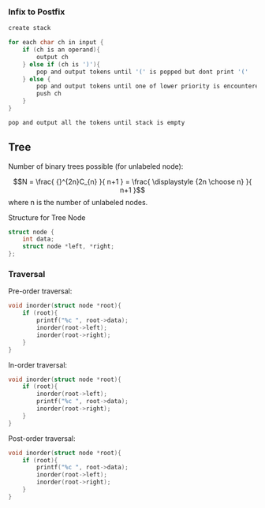 
### Infix to Postfix

```c
create stack

for each char ch in input {
	if (ch is an operand){
		output ch
	} else if (ch is ')'){
		pop and output tokens until '(' is popped but dont print '('
	} else {
		pop and output tokens until one of lower priority is encountered or a '(' is encountered or stack is empty
		push ch
	}
}

pop and output all the tokens until stack is empty
```


## Tree
Number of binary trees possible (for unlabeled node):

$$N = \frac{ {}^{2n}C_{n} }{ n+1 } = \frac{ \displaystyle {2n \choose n} }{ n+1 }$$
where n is the number of unlabeled nodes.

Structure for Tree Node 

```c
struct node {
	int data;
	struct node *left, *right;
};
```


### Traversal
Pre-order traversal:
```c
void inorder(struct node *root){
	if (root){
		printf("%c ", root->data);
		inorder(root->left);
		inorder(root->right);
	}
}
```

In-order traversal:
```c
void inorder(struct node *root){
	if (root){
		inorder(root->left);
		printf("%c ", root->data);
		inorder(root->right);
	}
}
```

Post-order traversal:
```c
void inorder(struct node *root){
	if (root){
		printf("%c ", root->data);
		inorder(root->left);
		inorder(root->right);
	}
}
```
